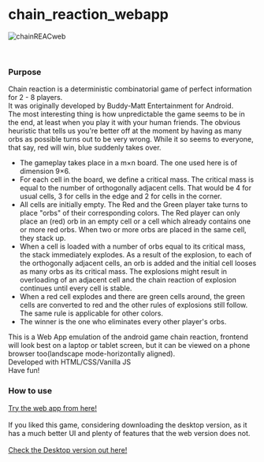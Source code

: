 # chain_reaction_webapp
![chainREACweb](https://user-images.githubusercontent.com/68727041/150777811-3d56fd40-e631-4009-92ec-3d4e339111ac.png)

<br>

### Purpose

Chain reaction is a deterministic combinatorial game of perfect information for 2 - 8 players.<br/>
It was originally developed by Buddy-Matt Entertainment for Android.<br/>
The most interesting thing is how unpredictable the game seems to be in the end, at least when you play it with your human friends. The obvious heuristic that tells us you're better off at the moment by having as many orbs as possible turns out to be very wrong. While it so seems to everyone, that say, red will win, blue suddenly takes over.<br/>
- The gameplay takes place in a m×n board. The one used here is of  dimension 9×6.<br/>
- For each cell in the board, we define a critical mass. The critical mass is equal to the number of orthogonally adjacent cells. That would be 4 for usual cells, 3 for   cells in the edge and 2 for cells in the corner.<br/>
- All cells are initially empty. The Red and the Green player take turns to place "orbs" of their corresponding colors. The Red player can only place an (red) orb in an   empty cell or a cell which already contains one or more red orbs. When two or more orbs are placed in the same cell, they stack up.<br/>
- When a cell is loaded with a number of orbs equal to its critical mass, the stack immediately explodes. As a result of the explosion, to each of the orthogonally         adjacent cells, an orb is added and the initial cell looses as many orbs as its critical mass. The explosions might result in overloading of an adjacent cell and the     chain reaction of explosion continues until every cell is stable.<br/>
- When a red cell explodes and there are green cells around, the green cells are converted to red and the other rules of explosions still follow. The same rule is         applicable for other colors.<br/>
- The winner is the one who eliminates every other player's orbs.<br/>

This is a Web App emulation of the android game chain reaction, frontend will look best on a laptop or tablet screen, but it can be viewed on a phone browser too(landscape mode-horizontally aligned).<br/>
Developed with HTML/CSS/Vanilla JS<br>
Have fun!

### How to use

<a href="https://nikhil-rgb.github.io/apps/chain-reaction/index.html">Try the web app from here!</a>
<br>
<br/>
If you liked this game, considering downloading the desktop version, as it has a much better UI and plenty of features that the web version does not.<br/>
<br/>
<a href="https://github.com/nikhil-RGB/chain_reaction_desktop/releases/tag/1.0.0">Check the Desktop version out here!</a>
